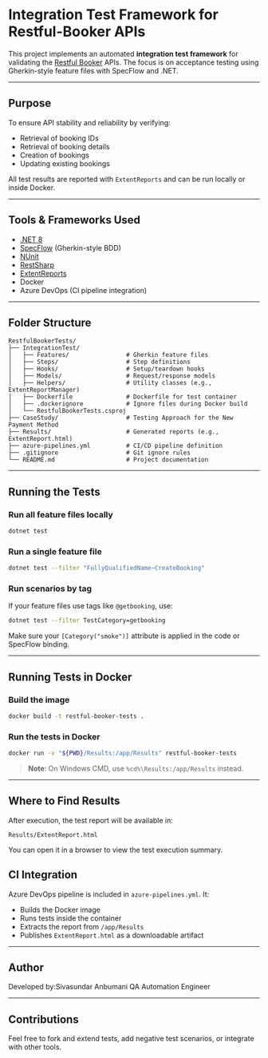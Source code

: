 # Integration Test Framework for Restful-Booker APIs

This project implements an automated **integration test framework** for validating the [Restful Booker](https://restful-booker.herokuapp.com/) APIs. The focus is on acceptance testing using Gherkin-style feature files with SpecFlow and .NET.

---

## Purpose

To ensure API stability and reliability by verifying:

- Retrieval of booking IDs
- Retrieval of booking details
- Creation of bookings
- Updating existing bookings

All test results are reported with `ExtentReports` and can be run locally or inside Docker.

---

## Tools & Frameworks Used

- [.NET 8](https://dotnet.microsoft.com/en-us/download/dotnet/8.0)
- [SpecFlow](https://specflow.org/) (Gherkin-style BDD)
- [NUnit](https://nunit.org/)
- [RestSharp](https://restsharp.dev/)
- [ExtentReports](https://github.com/extent-framework/extentreports-dotnet-cli)
- Docker
- Azure DevOps (CI pipeline integration)

---

## Folder Structure

```
RestfulBookerTests/
├── IntegrationTest/
│   ├── Features/                # Gherkin feature files
│   ├── Steps/                   # Step definitions
│   ├── Hooks/                   # Setup/teardown hooks
│   ├── Models/                  # Request/response models
│   ├── Helpers/                 # Utility classes (e.g., ExtentReportManager)
│   ├── Dockerfile               # Dockerfile for test container
│   ├── .dockerignore            # Ignore files during Docker build
│   └── RestfulBookerTests.csproj
├── CaseStudy/                   # Testing Approach for the New Payment Method
├── Results/                     # Generated reports (e.g., ExtentReport.html)
├── azure-pipelines.yml          # CI/CD pipeline definition
├── .gitignore                   # Git ignore rules
└── README.md                    # Project documentation

```

---

## Running the Tests

### Run **all feature files** locally

```bash
dotnet test
```

### Run a **single feature file**

```bash
dotnet test --filter "FullyQualifiedName~CreateBooking"
```

### Run scenarios by **tag**

If your feature files use tags like `@getbooking`, use:

```bash
dotnet test --filter TestCategory=getbooking
```

Make sure your `[Category("smoke")]` attribute is applied in the code or SpecFlow binding.

---

## Running Tests in Docker

### Build the image

```bash
docker build -t restful-booker-tests .
```

### Run the tests in Docker

```bash
docker run -v "${PWD}/Results:/app/Results" restful-booker-tests
```

> **Note**: On Windows CMD, use `%cd%\Results:/app/Results` instead.

---

## Where to Find Results

After execution, the test report will be available in:

```
Results/ExtentReport.html
```

You can open it in a browser to view the test execution summary.

## CI Integration

Azure DevOps pipeline is included in `azure-pipelines.yml`. It:

- Builds the Docker image
- Runs tests inside the container
- Extracts the report from `/app/Results`
- Publishes `ExtentReport.html` as a downloadable artifact

---

## Author

Developed by:Sivasundar Anbumani 
QA Automation Engineer

---

## Contributions

Feel free to fork and extend tests, add negative test scenarios, or integrate with other tools.
